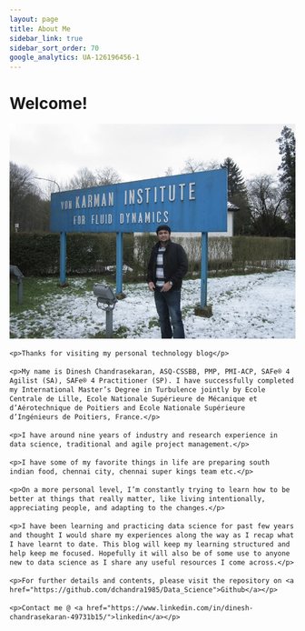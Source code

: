 ```yaml
---
layout: page
title: About Me
sidebar_link: true
sidebar_sort_order: 70
google_analytics: UA-126196456-1
---
```


# Welcome!

<div class="left-col">
    <img src="images/vonkarman.jpg">
</div>

<div class="right-col">
    
    <p>Thanks for visiting my personal technology blog</p>

    <p>My name is Dinesh Chandrasekaran, ASQ-CSSBB, PMP, PMI-ACP, SAFe® 4 Agilist (SA), SAFe® 4 Practitioner (SP). I have successfully completed my International Master’s Degree in Turbulence jointly by Ecole Centrale de Lille, Ecole Nationale Supérieure de Mécanique et d’Aérotechnique de Poitiers and Ecole Nationale Supérieure d’Ingénieurs de Poitiers, France.</p>
    
    <p>I have around nine years of industry and research experience in data science, traditional and agile project management.</p>

    <p>I have some of my favorite things in life are preparing south indian food, chennai city, chennai super kings team etc.</p>

    <p>On a more personal level, I’m constantly trying to learn how to be better at things that really matter, like living intentionally, appreciating people, and adapting to the changes.</p>

    <p>I have been learning and practicing data science for past few years and thought I would share my experiences along the way as I recap what I have learnt to date. This blog will keep my learning structured and help keep me focused. Hopefully it will also be of some use to anyone new to data science as I share any useful resources I come across.</p>

    <p>For further details and contents, please visit the repository on <a href="https://github.com/dchandra1985/Data_Science">Github</a></p>
    
    <p>Contact me @ <a href="https://www.linkedin.com/in/dinesh-chandrasekaran-49731b15/">linkedin</a></p>
</div>



